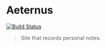 # Aeternus

[![Build Status](https://www.travis-ci.org/aeternuss/aeternus.svg?branch=master)](https://www.travis-ci.org/aeternuss/aeternus)

> Site that records personal notes.

